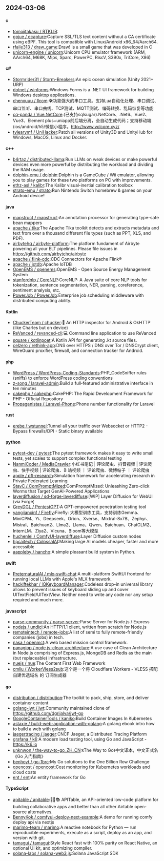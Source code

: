 ## 2024-03-06
#### c
* [tomojitakasu / RTKLIB](https://github.com/tomojitakasu/RTKLIB):
* [gojue / ecapture](https://github.com/gojue/ecapture):Capture SSL/TLS text content without a CA certificate using eBPF. This tool is compatible with Linux/Android x86_64/Aarch64.
* [rfaile313 / draw_game](https://github.com/rfaile313/draw_game):Draw! is a small game that was developed in C
* [unicorn-engine / unicorn](https://github.com/unicorn-engine/unicorn):Unicorn CPU emulator framework (ARM, AArch64, M68K, Mips, Sparc, PowerPC, RiscV, S390x, TriCore, X86)
#### c#
* [Stormrider31 / Storm-Breakers](https://github.com/Stormrider31/Storm-Breakers):An epic ocean simulation (Unity 2021+ URP)
* [dotnet / winforms](https://github.com/dotnet/winforms):Windows Forms is a .NET UI framework for building Windows desktop applications.
* [chenxuuu / llcom](https://github.com/chenxuuu/llcom):🛠功能强大的串口工具。支持Lua自动化处理、串口调试、串口监听、串口曲线、TCP测试、MQTT测试、编码转换、乱码恢复等功能
* [cq-panda / Vue.NetCore](https://github.com/cq-panda/Vue.NetCore):(已支持sqlsugar).NetCore、.Net6、Vue2、Vue3、Element plus+uniapp前后端分离，全自动生成代码；支持移动端(ios/android/h5/微信小程序。http://www.volcore.xyz/
* [tylearymf / UniHacker](https://github.com/tylearymf/UniHacker):Patch all versions of Unity3D and UnityHub for Windows, MacOS, Linux and Docker.
#### c++
* [b4rtaz / distributed-llama](https://github.com/b4rtaz/distributed-llama):Run LLMs on weak devices or make powerful devices even more powerful by distributing the workload and dividing the RAM usage.
* [dolphin-emu / dolphin](https://github.com/dolphin-emu/dolphin):Dolphin is a GameCube / Wii emulator, allowing you to play games for these two platforms on PC with improvements.
* [ethz-asl / kalibr](https://github.com/ethz-asl/kalibr):The Kalibr visual-inertial calibration toolbox
* [strato-emu / strato](https://github.com/strato-emu/strato):Run Nintendo Switch homebrew & games on your Android device!
#### java
* [mapstruct / mapstruct](https://github.com/mapstruct/mapstruct):An annotation processor for generating type-safe bean mappers
* [apache / tika](https://github.com/apache/tika):The Apache Tika toolkit detects and extracts metadata and text from over a thousand different file types (such as PPT, XLS, and PDF).
* [airbytehq / airbyte-platform](https://github.com/airbytehq/airbyte-platform):The platform fundament of Airbyte powering all your ELT pipelines. Please file issues in https://github.com/airbytehq/airbyte
* [apache / flink-cdc](https://github.com/apache/flink-cdc):CDC Connectors for Apache Flink®
* [apache / iotdb](https://github.com/apache/iotdb):Apache IoTDB
* [OpenEMS / openems](https://github.com/OpenEMS/openems):OpenEMS - Open Source Energy Management System
* [stanfordnlp / CoreNLP](https://github.com/stanfordnlp/CoreNLP):CoreNLP: A Java suite of core NLP tools for tokenization, sentence segmentation, NER, parsing, coreference, sentiment analysis, etc.
* [PowerJob / PowerJob](https://github.com/PowerJob/PowerJob):Enterprise job scheduling middleware with distributed computing ability.
#### Kotlin
* [ChuckerTeam / chucker](https://github.com/ChuckerTeam/chucker):🔎 An HTTP inspector for Android & OkHTTP (like Charles but on device)
* [ReVanced / revanced-cli](https://github.com/ReVanced/revanced-cli):💻 Command line application to use ReVanced
* [square / kotlinpoet](https://github.com/square/kotlinpoet):A Kotlin API for generating .kt source files.
* [celzero / rethink-app](https://github.com/celzero/rethink-app):DNS over HTTPS / DNS over Tor / DNSCrypt client, WireGuard proxifier, firewall, and connection tracker for Android.
#### php
* [WordPress / WordPress-Coding-Standards](https://github.com/WordPress/WordPress-Coding-Standards):PHP_CodeSniffer rules (sniffs) to enforce WordPress coding conventions
* [z-song / laravel-admin](https://github.com/z-song/laravel-admin):Build a full-featured administrative interface in ten minutes
* [cakephp / cakephp](https://github.com/cakephp/cakephp):CakePHP: The Rapid Development Framework for PHP - Official Repository
* [Propaganistas / Laravel-Phone](https://github.com/Propaganistas/Laravel-Phone):Phone number functionality for Laravel
#### rust
* [erebe / wstunnel](https://github.com/erebe/wstunnel):Tunnel all your traffic over Websocket or HTTP2 - Bypass firewalls/DPI - Static binary available
#### python
* [pytest-dev / pytest](https://github.com/pytest-dev/pytest):The pytest framework makes it easy to write small tests, yet scales to support complex functional testing
* [NanmiCoder / MediaCrawler](https://github.com/NanmiCoder/MediaCrawler):小红书笔记 | 评论爬虫、抖音视频 | 评论爬虫、快手视频 | 评论爬虫、B 站视频 ｜ 评论爬虫、微博帖子 ｜ 评论爬虫
* [apple / pfl-research](https://github.com/apple/pfl-research):Simulation framework for accelerating research in Private Federated Learning
* [StavC / ComPromptMized](https://github.com/StavC/ComPromptMized):ComPromptMized: Unleashing Zero-click Worms that Target GenAI-Powered Applications
* [layerdiffusion / sd-forge-layerdiffuse](https://github.com/layerdiffusion/sd-forge-layerdiffuse):[WIP] Layer Diffusion for WebUI (via Forge)
* [GreyDGL / PentestGPT](https://github.com/GreyDGL/PentestGPT):A GPT-empowered penetration testing tool
* [yangjianxin1 / Firefly](https://github.com/yangjianxin1/Firefly):Firefly: 大模型训练工具，支持训练Gemma、MiniCPM、Yi、Deepseek、Orion、Xverse、Mixtral-8x7B、Zephyr、Mistral、Baichuan2、Llma2、Llama、Qwen、Baichuan、ChatGLM2、InternLM、Ziya2、Vicuna、Bloom等大模型
* [huchenlei / ComfyUI-layerdiffuse](https://github.com/huchenlei/ComfyUI-layerdiffuse):Layer Diffusion custom nodes
* [hpcaitech / ColossalAI](https://github.com/hpcaitech/ColossalAI):Making large AI models cheaper, faster and more accessible
* [aappleby / hancho](https://github.com/aappleby/hancho):A simple pleasant build system in Python.
#### swift
* [PreternaturalAI / mlx-swift-chat](https://github.com/PreternaturalAI/mlx-swift-chat):A multi-platform SwiftUI frontend for running local LLMs with Apple's MLX framework.
* [hackiftekhar / IQKeyboardManager](https://github.com/hackiftekhar/IQKeyboardManager):Codeless drop-in universal library allows to prevent issues of keyboard sliding up and cover UITextField/UITextView. Neither need to write any code nor any setup required and much more.
#### javascript
* [parse-community / parse-server](https://github.com/parse-community/parse-server):Parse Server for Node.js / Express
* [nodejs / undici](https://github.com/nodejs/undici):An HTTP/1.1 client, written from scratch for Node.js
* [remoteintech / remote-jobs](https://github.com/remoteintech/remote-jobs):A list of semi to fully remote-friendly companies (jobs) in tech.
* [nasa / openmct](https://github.com/nasa/openmct):A web based mission control framework.
* [panagiop / node.js-clean-architecture](https://github.com/panagiop/node.js-clean-architecture):A use case of Clean Architecture in Node.js comprising of Express.js, MongoDB and Redis as the main (but replaceable) infrastructure.
* [nuejs / nue](https://github.com/nuejs/nue):The Content First Web Framework
* [cmliu / WorkerVless2sub](https://github.com/cmliu/WorkerVless2sub):这个是一个将 Cloudflare Workers - VLESS 搭配 自建优选域名 的 订阅生成器
#### go
* [distribution / distribution](https://github.com/distribution/distribution):The toolkit to pack, ship, store, and deliver container content
* [golang-jwt / jwt](https://github.com/golang-jwt/jwt):Community maintained clone of https://github.com/dgrijalva/jwt-go
* [GoogleContainerTools / kaniko](https://github.com/GoogleContainerTools/kaniko):Build Container Images In Kubernetes
* [astaxie / build-web-application-with-golang](https://github.com/astaxie/build-web-application-with-golang):A golang ebook intro how to build a web with golang
* [jaegertracing / jaeger](https://github.com/jaegertracing/jaeger):CNCF Jaeger, a Distributed Tracing Platform
* [grafana / k6](https://github.com/grafana/k6):A modern load testing tool, using Go and JavaScript - https://k6.io
* [unknwon / the-way-to-go_ZH_CN](https://github.com/unknwon/the-way-to-go_ZH_CN):《The Way to Go》中文译本，中文正式名《Go 入门指南》
* [benhoyt / go-1brc](https://github.com/benhoyt/go-1brc):My Go solutions to the One Billion Row Challenge
* [opencost / opencost](https://github.com/opencost/opencost):Cost monitoring for Kubernetes workloads and cloud costs
* [ent / ent](https://github.com/ent/ent):An entity framework for Go
#### TypeScript
* [apitable / apitable](https://github.com/apitable/apitable):🚀🎉📚 APITable, an API-oriented low-code platform for building collaborative apps and better than all other Airtable open-source alternatives.
* [BennyKok / comfyui-deploy-next-example](https://github.com/BennyKok/comfyui-deploy-next-example):A demo for running comfy deploy api via nextjs
* [marimo-team / marimo](https://github.com/marimo-team/marimo):A reactive notebook for Python — run reproducible experiments, execute as a script, deploy as an app, and version with git.
* [tamagui / tamagui](https://github.com/tamagui/tamagui):Style React fast with 100% parity on React Native, an optional UI kit, and optimizing compiler.
* [solana-labs / solana-web3.js](https://github.com/solana-labs/solana-web3.js):Solana JavaScript SDK
